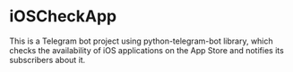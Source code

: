 # iOSCheckApp
This is a Telegram bot project using python-telegram-bot library, which checks the availability of iOS applications on the App Store and notifies its subscribers about it.
